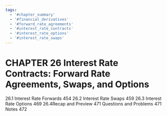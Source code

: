 ```yaml
---
tags:
  - '#chapter_summary'
  - '#financial_derivatives'
  - '#forward_rate_agreements'
  - '#interest_rate_contracts'
  - '#interest_rate_options'
  - '#interest_rate_swaps'
---
```

# CHAPTER 26 Interest Rate Contracts: Forward Rate Agreements, Swaps, and Options

26.1 Interest Rate Forwards 454
26.2 Interest Rate Swaps 459
26.3 Interest Rate Options 469
26.4Recap and Preview 471
Questions and Problems 471
Notes 472
